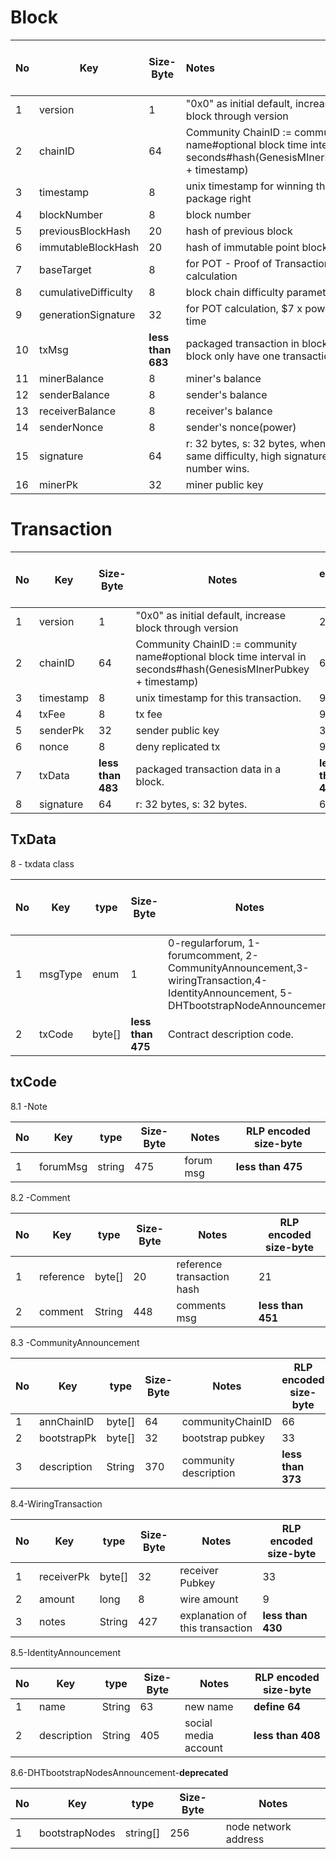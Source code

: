 # Block 
  No              |  Key           | Size-Byte        | Notes | RLP encoded size-byte 
  ---------------|----------------|------------------|:---------------------|----------------------
   1   |version        | 1          | "0x0" as initial default, increase block through version | 2 
   2   |chainID        | 64       | Community ChainID := community name#optional block time interval in seconds#hash(GenesisMInerPubkey + timestamp) | 66 
   3   |timestamp      | 8         | unix timestamp for winning the block package right| 9 
   4   |blockNumber    | 8          | block number| 9 
   5   |previousBlockHash  | 20   | hash of previous block| 21 
   6   |immutableBlockHash | 20   | hash of immutable point block| 21 
   7   |baseTarget     | 8          |  for POT - Proof of Transaction calculation| 9 
   8   |cumulativeDifficulty  | 8   | block chain difficulty parameter | 9 
   9   |generationSignature  | 32  | for POT calculation, $7 x power x time | 33 
   10  |txMsg          | **less than 683** | packaged transaction in block, One block only have one transaction| **less than 686** 
   11  |minerBalance    | 8        | miner's balance| 9 
   12  |senderBalance  | 8        | sender's balance| 9 
   13  |receiverBalance| 8        | receiver's balance| 9 
   14  |senderNonce      | 8       | sender's nonce(power) | 9 
   15  |signature      | 64         | r: 32 bytes, s: 32 bytes, when at #8 same difficulty, high signature number wins. | 66 
   16  |minerPk        | 32         | miner public key| 33 




# Transaction
 No              |  Key           | Size-Byte        |  Notes| RLP encoded size-byte 
 ----------------|----------------|------------------|----------------------|----------------------
 1   |version     | 1          | "0x0" as initial default, increase block through version | 2 
 2   |chainID     | 64       | Community ChainID := community name#optional block time interval in seconds#hash(GenesisMInerPubkey + timestamp) | 66 
 3   |timestamp   | 8         | unix timestamp for this transaction. | 9 
 4   |txFee         | 8         | tx fee| 9 
 5   |senderPk      | 32         | sender public key| 33 
 6   |nonce       | 8          | deny replicated tx | 9 
 7   |txData      | **less than 483** | packaged transaction data in a block. | **less than 486** 
 8   |signature   | 64         | r: 32 bytes, s: 32 bytes. | 66 

## TxData
8 - txdata class

 No|  Key   |type    | Size-Byte|  Notes| RLP encoded size-byte 
 --|--------|--------|----------|----------------------|----------------------
 1 | msgType|enum    | 1        | 0-regularforum, 1-forumcomment, 2-CommunityAnnouncement,3-wiringTransaction,4-IdentityAnnouncement, 5-DHTbootstrapNodeAnnouncement | 2 
 2 | txCode |byte[]  |  **less than 475**  | Contract description code.| **less than 478** 
## txCode
8.1 -Note

No |  Key    |type   | Size-Byte |  Notes| RLP encoded size-byte 
---|---------|-------|-----------|----------------------|----------------------
 1 | forumMsg|string |  475  | forum msg| **less than 475** 

8.2 -Comment

No |  Key     |type   | Size-Byte |  Notes| RLP encoded size-byte 
---|----------|-------|-----------|----------------------|----------------------
 1 | reference|byte[] |  20     | reference transaction hash | 21 
 2 | comment  |String | 448 | comments msg| **less than 451** 

8.3 -CommunityAnnouncement

No |  Key           |type   | Size-Byte |  Notes| RLP encoded size-byte 
---|----------------|-------|-----------|----------------------|----------------------
 1 | annChainID    |byte[] |  64       | communityChainID| 66 
 2 | bootstrapPk |byte[] |  32       | bootstrap pubkey | 33 
 3 | description |String | 370 | community description | **less than 373** 

8.4-WiringTransaction

No |  Key           |type     | Size-Byte  |  Notes| RLP encoded size-byte 
---|----------------|---------|------------|----------------------|----------------------
 1 | receiverPk |byte[]   |  32        | receiver Pubkey| 33 
 2 | amount         |long     |  8         | wire amount| 9 
 3 | notes |String | 427 | explanation of this transaction | **less than 430** 

8.5-IdentityAnnouncement

No |  Key           |type     | Size-Byte  | Notes | RLP encoded size-byte 
---|----------------|---------|------------|----------------------|----------------------
 1 | name       |String   |  63     | new name| **define 64** 
 2 | description |String | 405 | social media account | **less than 408** 

8.6-DHTbootstrapNodesAnnouncement-**deprecated**

| No   | Key            | type     | Size-Byte | Notes                |
| ---- | -------------- | -------- | --------- | -------------------- |
| 1    | bootstrapNodes | string[] | 256       | node network address |